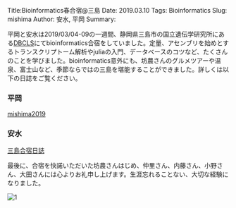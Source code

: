 Title:Bioinformatics春合宿@三島
Date: 2019.03.10
Tags: Bioinformatics
Slug: mishima
Author: 安水, 平岡
Summary:

平岡と安水は2019/03/04-09の一週間、静岡県三島市の国立遺伝学研究所にある<a href="https://dbcls.rois.ac.jp/">DBCLS</a>にてbioinformatics合宿をしていました。定量、アセンブリを始めとするトランスクリプトーム解析やjuliaの入門、データベースのコツなど、たくさんのことを学びました。bioinformatics意外にも、坊農さんのグルメツアーや温泉、富士山など、季節ならではの三島を堪能することができました。詳しくは以下の日誌をご覧ください。

### 平岡
<a href="https://github.com/yuna06/mishima2019/blob/master/README.md">mishima2019</a>
 

### 安水
<a href="https://github.com/yyoshiaki/mishima_gassyuku/blob/master/README.md">三島合宿日誌</a>

最後に、合宿を快諾いただいた坊農さんはじめ、仲里さん、内藤さん、小野さん、大田さんには心よりお礼申し上げます。生涯忘れることない、大切な経験になりました。

![1]({attach}images/mishima_figs/img_8242.jpg)
